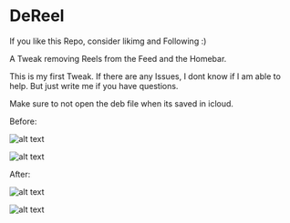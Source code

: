 # DeReel
If you like this Repo, consider likimg and Following :)


A Tweak removing Reels from the Feed and the Homebar.


This is my first Tweak. If there are any Issues, I dont know if I am able to help. But just write me if you have questions.

Make sure to not open the deb file when its saved in icloud.

Before:

![alt text](https://i.postimg.cc/W31RPKWC/68-EDD4-C9-E655-4-DD2-A13-F-A8-B599336767.png)

![alt text](https://i.postimg.cc/cJmq2Zmf/737-B6618-1-BEA-43-CF-A8-F6-FAAEE090-EFBA.png)


After:

![alt text](https://i.postimg.cc/yNXBK0Vg/5-A5-F33-A6-8-F75-4-D23-B844-E22-DC35-FCA1-C.jpg)


![alt text](https://i.postimg.cc/LX9S8hXy/416-CF759-1-A94-4-BA1-8-C42-2-B7-D3526952-F.jpg)
